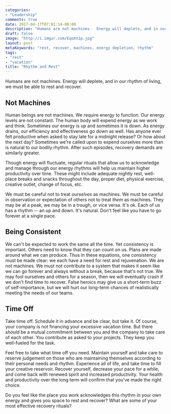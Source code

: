 ```yaml
---
categories:
- "Leadership"
comments: true
date: 2017-04-17T07:01:14-06:00
description: "Humans are not machines.  Energy will deplete, and in our rhythm of living, we must be able to rest and recover."
draft: false
image: "http://i.imgur.com/EqoXn1p.jpg"
layout: post
metaKeywords: "rest, recover, machines, energy depletion, rhythm"
tags:
- "rest"
- "vacation"
title: "Rhythm and Rest"
---
```


Humans are not machines.  Energy will deplete, and in our rhythm of living, we must be able to rest and recover.

<!--more-->

## Not Machines

Human beings are not machines.  We require energy to function.  Our energy levels are not constant.  The human body will expend energy as we work and think.  Sometimes our energy is up and sometimes it is down.  As energy drains, our efficiency and effectiveness go down as well.  Has anyone ever felt productive when asked to stay late for a midnight release?  Or how about the next day?  Sometimes we're called upon to expend ourselves more than is natural to our bodily rhythm.  After such episodes, recovery demands are similarly greater. 

Though energy will fluctuate, regular rituals that allow us to acknowledge and manage through our energy rhythms will help us maintain higher productivity over time.  These might include adequate nightly rest, well-place breaks and snacks throughout the day, proper diet, physical exercise, creative outlet, change of focus, etc.

We must be careful not to treat *ourselves* as machines.  We must be careful in observation or expectation of others not to treat *them* as machines.  They may be at a peak, we may be in a trough, or vice versa.  It's ok.  Each of us has a rhythm -- an up and down.  It's natural.  Don't feel like you have to go forever at a single pace.

## Being Consistent

We can't be expected to work the same all the time.  Yet consistency is important.  Others need to know that they can count on us.  Plans are made around what we can produce.  Thus in these equations, one consistency must be made clear: we each have a need for rest and rejuvenation.  We are not machines.  We must not contribute to a system that makes it seem like we can go forever and always without a break, because that's not true.  We may fool ourselves and others for a season, then we will eventually crash if we don't find time to recover.  False heroics may give us a short-term buzz of self-importance, but we will hurt our long-term chances of realistically meeting the needs of our teams.

## Time Off

Take time off.  Schedule it in advance and be clear, but take it.  Of course, your company is not financing your excessive vacation time. But there *should* be a mutual commitment between you and the company to take care of each other.  You contribute as asked to your projects.  They keep you well-fueled for the task. 

Feel free to take what time off you need.  Maintain yourself and take care to reserve judgement on those who are maintaining themselves according to their personal needs and rhythm.  Experience all of life, and take time to fill your creative reservoir.  Recover yourself, decrease your pace for a while, and come back with renewed spirit and increased productivity.  Your health and productivity over the long term will confirm that you've made the right choice.

Do you feel like the place you work acknowledges this rhythm in your own energy and gives you space to rest and recover?  What are some of your most effective recovery rituals?
